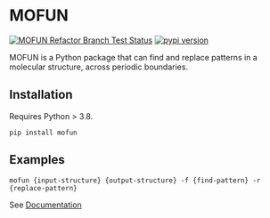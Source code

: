 # MOFUN

[![MOFUN Refactor Branch Test Status](https://github.com/wilmerlab/mofun/actions/workflows/python-app.yml/badge.svg?branch=main)](https://github.com/wilmerlab/mofun/actions/workflows/python-app.yml)
[![pypi version](https://img.shields.io/pypi/v/mofun.svg)](https://pypi.org/project/mofun/)

MOFUN is a Python package that can find and replace patterns in a molecular structure, across periodic boundaries.

## Installation

Requires Python > 3.8.

```
pip install mofun
```

## Examples

```
mofun {input-structure} {output-structure} -f {find-pattern} -r {replace-pattern}
```

See [Documentation](https://wilmerlab.github.io/mofun/)
